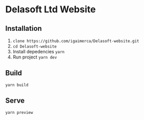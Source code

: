 # Delasoft Ltd Website

## Installation
1. `clone https://github.com/igaimerca/Delasoft-website.git` 
2. `cd Delasoft-website`
3. Install depedencies `yarn`
4. Run project `yarn dev`

## Build
`yarn build`

## Serve
`yarn preview`